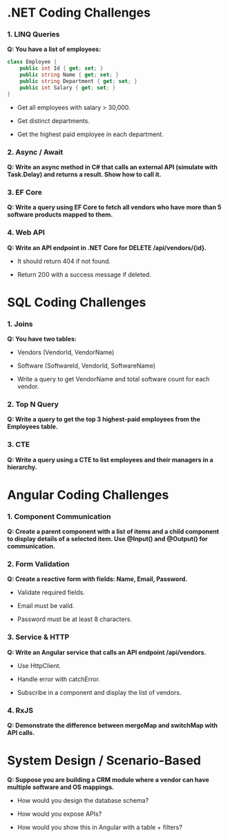 # .NET Coding Challenges
### 1. LINQ Queries

**Q: You have a list of employees:**

```c#
class Employee {
    public int Id { get; set; }
    public string Name { get; set; }
    public string Department { get; set; }
    public int Salary { get; set; }
}
```

- Get all employees with salary > 30,000.

- Get distinct departments.

- Get the highest paid employee in each department.

### 2. Async / Await

**Q: Write an async method in C# that calls an external API (simulate with Task.Delay) and returns a result. Show how to call it.**

### 3. EF Core

**Q: Write a query using EF Core to fetch all vendors who have more than 5 software products mapped to them.**

### 4. Web API

**Q: Write an API endpoint in .NET Core for DELETE /api/vendors/{id}.**

- It should return 404 if not found.

- Return 200 with a success message if deleted.

# SQL Coding Challenges
### 1. Joins

**Q: You have two tables:**

- Vendors (VendorId, VendorName)

- Software (SoftwareId, VendorId, SoftwareName)

- Write a query to get VendorName and total software count for each vendor.

### 2. Top N Query

**Q: Write a query to get the top 3 highest-paid employees from the Employees table.**

### 3. CTE

**Q: Write a query using a CTE to list employees and their managers in a hierarchy.**

# Angular Coding Challenges
### 1. Component Communication

**Q: Create a parent component with a list of items and a child component to display details of a selected item. Use @Input() and @Output() for communication.**

### 2. Form Validation

**Q: Create a reactive form with fields: Name, Email, Password.**

- Validate required fields.

- Email must be valid.

- Password must be at least 8 characters.

### 3. Service & HTTP

**Q: Write an Angular service that calls an API endpoint /api/vendors.**

- Use HttpClient.

- Handle error with catchError.

- Subscribe in a component and display the list of vendors.

### 4. RxJS

**Q: Demonstrate the difference between mergeMap and switchMap with API calls.**

# System Design / Scenario-Based

**Q: Suppose you are building a CRM module where a vendor can have multiple software and OS mappings.**

- How would you design the database schema?

- How would you expose APIs?

- How would you show this in Angular with a table + filters?